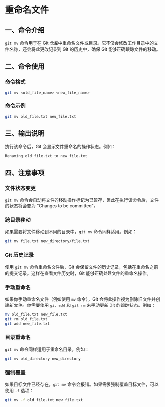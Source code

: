 # 重命名文件

## 一、命令介绍

`git mv` 命令用于在 Git 仓库中重命名文件或目录。它不仅会修改工作目录中的文件名称，还会将此更改记录到 Git 的历史中，确保 Git 能够正确跟踪文件的移动。

## 二、命令使用

### 命令格式

```bash
git mv <old_file_name> <new_file_name>
```

### 命令示例

```bash
git mv old_file.txt new_file.txt
```

## 三、输出说明

执行该命令后，Git 会显示文件重命名的操作状态。例如：

```bash
Renaming old_file.txt to new_file.txt
```

## 四、注意事项

### 文件状态变更

`git mv` 命令会自动将文件的移动操作标记为已暂存，因此在执行该命令后，文件的状态将会变为 "Changes to be committed"。

### 跨目录移动

如果需要将文件移动到不同的目录中，`git mv` 命令同样适用。例如：

```bash
git mv file.txt new_directory/file.txt
```

### Git 历史记录

使用 `git mv` 命令重命名文件后，Git 会保留文件的历史记录，包括在重命名之前的提交记录。这样在查看文件历史时，Git 能够正确处理文件的重命名操作。

### 手动重命名

如果你手动重命名文件（例如使用 `mv` 命令），Git 会将此操作视为删除旧文件并创建新文件。你需要使用 `git add` 和 `git rm` 来手动更新 Git 的跟踪状态。例如：

```bash
mv old_file.txt new_file.txt
git rm old_file.txt
git add new_file.txt
```

### 目录重命名

`git mv` 命令同样适用于重命名目录。例如：

```bash
git mv old_directory new_directory
```

### 强制覆盖

如果目标文件已经存在，`git mv` 命令会报错。如果需要强制覆盖目标文件，可以使用 `-f` 选项：

```bash
git mv -f old_file.txt new_file.txt
```
